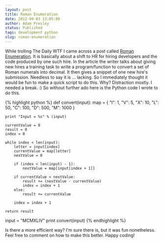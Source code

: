 ```yaml
---
layout: post
title: Roman Enumeration
date: 2012-04-03 13:05:00
author: Adam Presley
status: Published
tags: development python
slug: roman-enumeration
---
```

While trolling The Daily WTF I came across a post called [Roman
Enumeration](http://thedailywtf.com/Articles/Roman-Enumeration.aspx). It is basically
about a shift to HR for hiring developers and the code produced by one such hire. In the article the
writer talks about giving new hires a training task to write a
program/function to convert a set of Roman numerals into decimal. It
then gives a snippet of one new hire's submission. Needless to say it is
... lacking. So I immediately thought it would be fun to make a quick
script to do this. Why? Distraction mostly. I needed a break. :) So
without further ado here is the Python code I wrote to do this.

{% highlight python %}
def convert(input):
    map = {
        "I": 1,
        "V": 5,
        "X": 10,
        "L": 50,
        "C": 100,
        "D": 500,
        "M": 1000
    }

    print "Input = %s" % (input)

    currentValue = 0
    result = 0
    index = 0

    while index < len(input):
        letter = input[index]
        currentValue = map[letter]
        nextValue = 0

        if (index < len(input) - 1):
            nextValue = map[input[index + 1]]

        if currentValue < nextValue:
            result += (nextValue - currentValue)
            index = index + 1
        else:
            result += currentValue

        index = index + 1

    return result

input = "MCMXLIV"
print convert(input)
{% endhighlight %}

Is there a more efficient way? I'm sure there is, but it was fun
nonetheless. Feel free to comment on how to make this better. Happy
coding!
